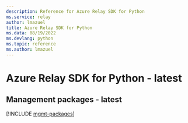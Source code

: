 ```yaml
---
description: Reference for Azure Relay SDK for Python
ms.service: relay
author: lmazuel
title: Azure Relay SDK for Python
ms.data: 08/19/2022
ms.devlang: python
ms.topic: reference
ms.author: lmazuel
---
```

# Azure Relay SDK for Python - latest

## Management packages - latest
[!INCLUDE [mgmt-packages](relay-mgmt-index.md)]
